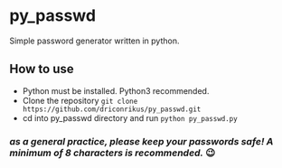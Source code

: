 # py_passwd
Simple password generator written in python.

## How to use

* Python must be installed. Python3 recommended. 
* Clone the repository ```git clone https://github.com/driconrikus/py_passwd.git```
* cd into py_passwd directory and run ```python py_passwd.py```

### _as a general practice, please keep your passwords safe! A minimum of 8 characters is recommended._ 😉